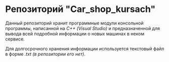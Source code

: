 # Репозиторий "Car_shop_kursach"
Данный репозиторий хранит программные модули консольной программы, написанной на *С++ (Visual Studio)* и предназначенной для вывода всей подробной информации о новых машинах в неком сервисе. 

Для долгосрочного хранения информации используется текстовый файл в форме *.txt (в репозитории его нет)*.
